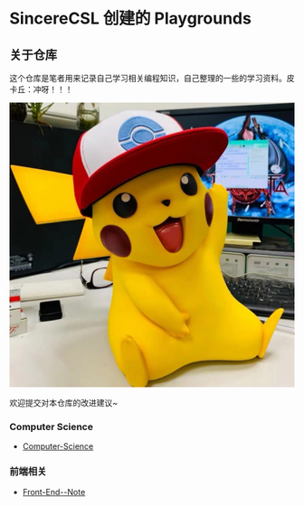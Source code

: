 # SincereCSL 创建的 Playgrounds

## 关于仓库

这个仓库是笔者用来记录自己学习相关编程知识，自己整理的一些的学习资料。皮卡丘：冲呀！！！

![](Front-End-Note/images/Pikachu.jpg)

欢迎提交对本仓库的改进建议~

### Computer Science

- [Computer-Science]()

### 前端相关
- [Front-End--Note]()



